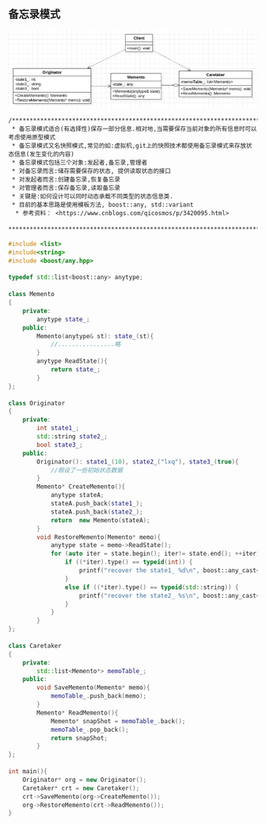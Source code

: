 ## **备忘录模式**

![Memento](./Memento.png "Memento.png")

    /**********************************************************************************************************
     * 备忘录模式适合(有选择性)保存一部分信息.相对地,当需要保存当前对象的所有信息时可以考虑使用原型模式  
     * 备忘录模式又名快照模式,常见的如:虚拟机,git上的快照技术都使用备忘录模式来存放状态信息(发生变化的内容)
     * 备忘录模式包括三个对象:发起者,备忘录,管理者
     * 对备忘录而言:储存需要保存的状态, 提供读取状态的接口
     * 对发起者而言:创建备忘录,恢复备忘录
     * 对管理者而言:保存备忘录,读取备忘录
     * 关键是:如何设计可以同时动态承载不同类型的状态信息类.
     * 目前的基本思路是使用模板方法, boost::any, std::variant  
      * 参考资料： <https://www.cnblogs.com/qicosmos/p/3420095.html>
     ***********************************************************************************************************/

```cpp
#include <list>
#include<string>
#include <boost/any.hpp>

typedef std::list<boost::any> anytype;

class Memento
{
    private:
        anytype state_; 
    public:
        Memento(anytype& st): state_(st){
            //................略
        }
        anytype ReadState(){
            return state_;
        }
};

class Originator
{
    private:
        int state1_;
        std::string state2_;
        bool state3_;
    public:
        Originator(): state1_(10), state2_("lxq"), state3_(true){
            //假设了一些初始状态数据
        }
        Memento* CreateMemento(){
            anytype stateA;
            stateA.push_back(state1_);
            stateA.push_back(state2_);
            return  new Memento(stateA);
        }
        void RestoreMemento(Memento* memo){
            anytype state = memo->ReadState();
            for (auto iter = state.begin(); iter!= state.end(); ++iter) {
                if ((*iter).type() == typeid(int)) {
                    printf("recover the state1_ %d\n", boost::any_cast<int>(*iter));
                } 
                else if ((*iter).type() == typeid(std::string)) {
                    printf("recover the state2_ %s\n", boost::any_cast<std::string>(*iter).c_str());
                }
            }
        }
};

class Caretaker
{
    private:
        std::list<Memento*> memoTable_;
    public:
        void SaveMemento(Memento* memo){
            memoTable_.push_back(memo);
        }
        Memento* ReadMemento(){
            Memento* snapShot = memoTable_.back();
            memoTable_.pop_back();
            return snapShot;
        }
};

int main(){
    Originator* org = new Originator();
    Caretaker* crt = new Caretaker();
    crt->SaveMemento(org->CreateMemento());
    org->RestoreMemento(crt->ReadMemento());
}
```

